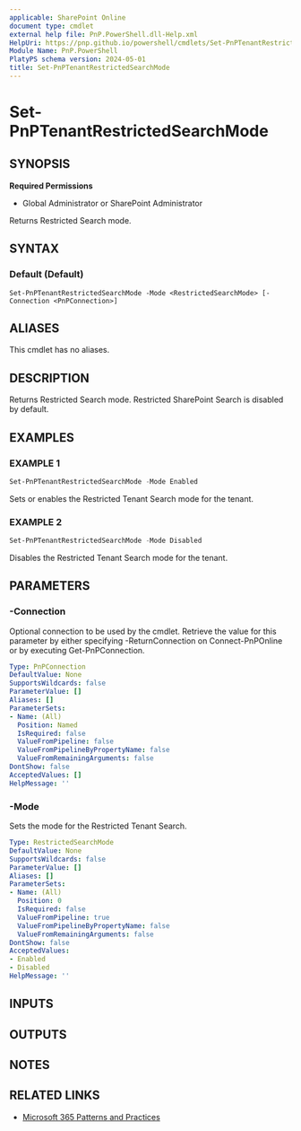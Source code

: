 ```yaml
---
applicable: SharePoint Online
document type: cmdlet
external help file: PnP.PowerShell.dll-Help.xml
HelpUri: https://pnp.github.io/powershell/cmdlets/Set-PnPTenantRestrictedSearchMode.html
Module Name: PnP.PowerShell
PlatyPS schema version: 2024-05-01
title: Set-PnPTenantRestrictedSearchMode
---
```


# Set-PnPTenantRestrictedSearchMode

## SYNOPSIS

**Required Permissions**

  *  Global Administrator or SharePoint Administrator

Returns Restricted Search mode.

## SYNTAX

### Default (Default)

```
Set-PnPTenantRestrictedSearchMode -Mode <RestrictedSearchMode> [-Connection <PnPConnection>]
```

## ALIASES

This cmdlet has no aliases.

## DESCRIPTION

Returns Restricted Search mode. Restricted SharePoint Search is disabled by default.

## EXAMPLES

### EXAMPLE 1

```powershell
Set-PnPTenantRestrictedSearchMode -Mode Enabled
```

Sets or enables the Restricted Tenant Search mode for the tenant.

### EXAMPLE 2

```powershell
Set-PnPTenantRestrictedSearchMode -Mode Disabled
```

Disables the Restricted Tenant Search mode for the tenant.

## PARAMETERS

### -Connection

Optional connection to be used by the cmdlet. Retrieve the value for this parameter by either specifying -ReturnConnection on Connect-PnPOnline or by executing Get-PnPConnection.

```yaml
Type: PnPConnection
DefaultValue: None
SupportsWildcards: false
ParameterValue: []
Aliases: []
ParameterSets:
- Name: (All)
  Position: Named
  IsRequired: false
  ValueFromPipeline: false
  ValueFromPipelineByPropertyName: false
  ValueFromRemainingArguments: false
DontShow: false
AcceptedValues: []
HelpMessage: ''
```

### -Mode

Sets the mode for the Restricted Tenant Search.

```yaml
Type: RestrictedSearchMode
DefaultValue: None
SupportsWildcards: false
ParameterValue: []
Aliases: []
ParameterSets:
- Name: (All)
  Position: 0
  IsRequired: false
  ValueFromPipeline: true
  ValueFromPipelineByPropertyName: false
  ValueFromRemainingArguments: false
DontShow: false
AcceptedValues:
- Enabled
- Disabled
HelpMessage: ''
```

## INPUTS

## OUTPUTS

## NOTES

## RELATED LINKS

- [Microsoft 365 Patterns and Practices](https://aka.ms/m365pnp)
